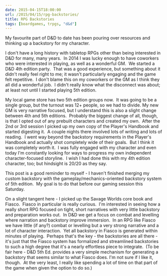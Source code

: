 ```yaml
---
date: 2015-04-15T18:00:00
url: /2015/04/15/rpg-backstories/
title: RPG Backstories
tags: [boardgames, trpgs, "d&d"]
---
```


My favourite part of D&amp;D to date has been pouring over resources and thinking up a backstory for my character.

I don't have a long history with tabletop RPGs other than being interested in D&amp;D for many, many years.  In 2014 I was lucky enough to have coworkers who were interested in playing, as well as a wonderful GM.  We started a D&amp;D 4th edition party.  That was a good experience, but something about it didn't really feel right to me; it wasn't particularly engaging and the game felt repetitive.  I don't blame this on my coworkers or the GM as I think they all did a wonderful job.  I didn't really know what the disconnect was about; at least not until I started playing 5th edition.

My local game store has two 5th edition groups now.  It was going to be a single group, but the turnout was 12+ people, so we had to divide. My new GM is very narrative focused, but I understand this is also a slight change between 4th and 5th editions.  Probably the biggest change of all, though, is that I opted out of any prebuilt characters and created my own.  After the 2nd or 3rd session I picked up my own copy of the Player's Handbook and started digesting it.  A couple nights there involved lots of writing and lots of reading.  I went way beyond the backstory requirements in the Player's Handbook and actually shot completely wide of their goals.  But I think it was completely worth it.  I was fully engaged with my character and even today I'm constantly looking for ways to progress my own independent character-focused storyline.  I wish I had done this with my 4th edition character, too; but hindsight is 20/20 as they say.

This post is a good reminder to myself - I haven't finished merging my custom backstory with the gameplay/mechanics-oriented backstory system of 5th edition.  My goal is to do that before our gaming session this Saturday.

On a slight tangent here - I picked up the Savage Worlds core book and Fiasco.  Fiasco in particular is really curious.  I'm interested in seeing how a really short RPG focused on tight, short narratives with very little backstory and preparation works out.  In D&amp;D we get a focus on combat and levelling where narration and backstory improve immersion.  In an RPG like Fiasco we have little (if any?) combat or levelling but a very strong narrative and a lot of character interaction.  Yet all backstory in Fiasco is generated within minutes of playing.  Perhaps that's the key - the backstories are all there - it's just that the Fiasco system has formalized and streamlined backstories to such a high degree that it's a nearly effortless piece to integrate.  (To be fair here - D&amp;D 5th Ed. provides a very simple mechanism for generating a backstory that seems similar to what Fiasco does. I'm not sure if I like it, though.  At the very least, I really like spending a lot of time on that part of the game when given the option to do so.)